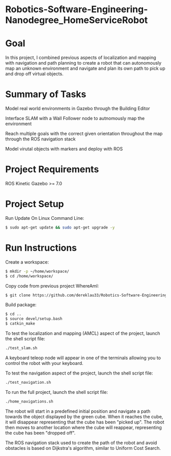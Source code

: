 # Robotics-Software-Engineering-Nanodegree_HomeServiceRobot

# Goal
In this project, I combined previous aspects of localization and mapping with navigation and path planning to create a robot that can autonomously map an unknown environment and navigate and plan its own path to pick up and drop off virtual objects. 

# Summary of Tasks
Model real world environments in Gazebo through the Building Editor

Interface SLAM with a Wall Follower node to autnomously map the environment

Reach multiple goals with the correct given orientation throughout the map through the ROS navigation stack

Model virutal objects with markers and deploy with ROS

# Project Requirements
ROS Kinetic
Gazebo >= 7.0  

# Project Setup
Run Update On Linux Command Line:   
```bash
$ sudo apt-get update && sudo apt-get upgrade -y
``` 

# Run Instructions
Create a workspace:    
```bash
$ mkdir -p ~/home/workspace/
$ cd /home/workspace/
```   

Copy code from previous project WhereAmI:
```bash
$ git clone https://github.com/dereklau33/Robotics-Software-Engineering-Nanodegree_MapMyWorld.git
```

Build package:  
```bash
$ cd ..
$ source devel/setup.bash
$ catkin_make
```

To test the localization and mapping (AMCL) aspect of the project, launch the shell script file:
```bash
./test_slam.sh
```   
A keyboard teleop node will appear in one of the terminals allowing you to control the robot with your keyboard. 

To test the navigation aspect of the project, launch the shell script file:
```bash
./test_navigation.sh
```  

To run the full project, launch the shell script file:
```bash
./home_navigations.sh
```  

The robot will start in a predefined initial position and navigate a path towards the object displayed by the green cube. When it reaches the cube, it will disappear representing that the cube has been "picked up". The robot then moves to another location where the cube will reappear, representing the cube has been "dropped off". 

The ROS navigation stack used to create the path of the robot and avoid obstacles is based on Dijkstra's algorithm, similar to Uniform Cost Search. 
